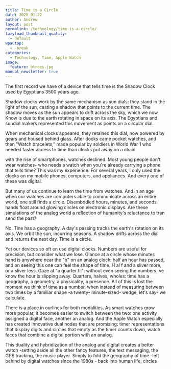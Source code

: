 ```yaml
---
title: Time is a Circle
date: 2020-01-22
author: Andrew
layout: post
permalink: /technology/time-is-a-circle/
lazyload_thumbnail_quality:
  - default
wpautop:
  - -break
categories:
  - Technology, Time, Apple Watch
image:
  feature: btrees.jpg
manual_newsletter: true
---
```


The first record we have of a device that tells time is the Shadow Clock used by Egyptians 3500 years ago.

Shadow clocks work by the same mechanism as sun dials: they stand in the light of the sun, casting a shadow that points to the current time. The shadow moves as the sun appears to drift across the sky, which we now Know is due to the earth rotating in space on its axis. The Egyptians and sundial makers represented this movement as points on a circular dial.

When mechanical clocks appeared, they retained this
dial, now powered by gears and housed behind glass.
After docks came pocket watches, and then "Watch bracelets," made popular by soldiers in World War 1 who needed faster access to time than clocks put away on a chain.

with the rise of smartphones, watches declined. Most young people don't wear watches- who needs a watch when you're already carrying a phone that tells time? This was my experience. For several years, I only used the clocks on my mobile phones, computers, and appliances. And every one of these was digital.

But many of us continue to learn the time from watches. And in an age when our watches are computers able to communicate across an entire world, one still finds a circle. Disembodied hours, minutes, and seconds hands float around glowing circles on electronic displays. Are these simulations of the analog world a reflection of humanity's reluctance to tran send the past?

No. Tine has a geography. A day's passing tracks the earth's rotation on its axis. We orbit the sun, incurring seasons. A shadow drifts across the dial and returns the next day. Time is a circle.

Yet our devices so oft en use digital clocks. Numbers are useful for precision, but consider what we lose. Glance at a circle whose minutes hand is anywhere near the "b" on an analog clock: half an hour has passed, and on seeing this one can feel the shape of time. H al f and a sliver more, or a sliver less. Gaze at "a quarter til": without even seeing the numbers, ve know the hour is slipping away. Quarters, halves, wholes: time has a geography, a geometry, a physicality, a presence. All of this is lost the moment we think of time as a number, when instead of measuring between two times by a familiar shape -a twenty- minute-sized- wedge, let's say- we calculate.

There is a place in ourlines for both modalities. As smart watches grow more popular, it becomes easier to switch between the two: one activity assigned a digital face, another an analog. And the Apple Watch especially has created innovative dual nodes that are promising: timer representations that display digits and circles that empty as the timer counts down, watch faces that combine a digital portion with an analog.

This duality and hybridization of the analog and digital creates a better watch -setting aside all the other fancy features, the text messaging, the GPS tracking, the music player. Simply to fold the geography of time -left behind by digital watches since the 1980s - back into human life, circles

